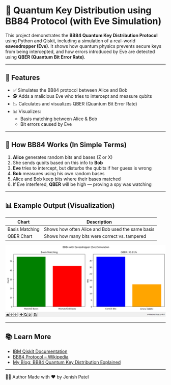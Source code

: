 # 🔐 Quantum Key Distribution using BB84 Protocol (with Eve Simulation)

This project demonstrates the **BB84 Quantum Key Distribution Protocol** using Python and Qiskit, including a simulation of a real-world **eavesdropper (Eve)**. It shows how quantum physics prevents secure keys from being intercepted, and how errors introduced by Eve are detected using **QBER (Quantum Bit Error Rate)**.

---

## 📌 Features

- ✅ Simulates the BB84 protocol between Alice and Bob
- 🕵️ Adds a malicious Eve who tries to intercept and measure qubits
- 📉 Calculates and visualizes QBER (Quantum Bit Error Rate)
- 📊 Visualizes:
  - Basis matching between Alice & Bob
  - Bit errors caused by Eve

---

## 🧠 How BB84 Works (In Simple Terms)

1. **Alice** generates random bits and bases (Z or X)
2. She sends qubits based on this info to **Bob**
3. **Eve** tries to intercept, but disturbs the qubits if her guess is wrong
4. **Bob** measures using his own random bases
5. Alice and Bob keep bits where their bases matched
6. If Eve interfered, **QBER** will be high — proving a spy was watching

---

## 📊 Example Output (Visualization)

| Chart | Description |
|-------|-------------|
| Basis Matching | Shows how often Alice and Bob used the same basis |
| QBER Chart     | Shows how many bits were correct vs. tampered |

![QBER Visualization](https://github.com/JenishPatel08/Quantum-Key-Distribution-BB84/blob/a8fc483960134a46c99bdeccf32b84fbe7104533/QuantumBB84/image/qber_plot.png)

---

## 📚 Learn More

- [IBM Qiskit Documentation](https://qiskit.org/documentation/)
- [BB84 Protocol – Wikipedia](https://en.wikipedia.org/wiki/BB84)
- [My Blog: BB84 Quantum Key Distribution Explained](https://jenishpatel.hashnode.dev/bb84-quantum-key-distribution)

---

🧑‍💻 Author
Made with ❤️ by Jenish Patel
